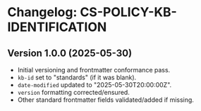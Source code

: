 # Changelog: CS-POLICY-KB-IDENTIFICATION

## Version 1.0.0 (2025-05-30)
- Initial versioning and frontmatter conformance pass.
- `kb-id` set to "standards" (if it was blank).
- `date-modified` updated to "2025-05-30T20:00:00Z".
- `version` formatting corrected/ensured.
- Other standard frontmatter fields validated/added if missing.
